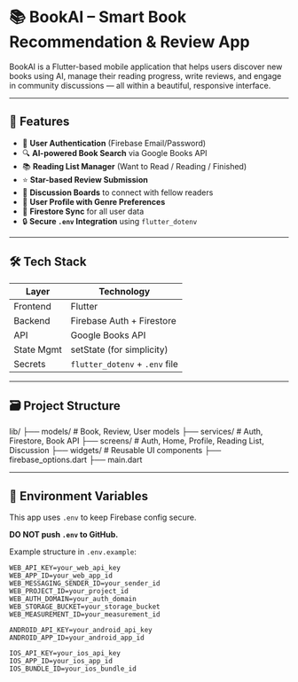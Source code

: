 # 📚 BookAI – Smart Book Recommendation & Review App

BookAI is a Flutter-based mobile application that helps users discover new books using AI, manage their reading progress, write reviews, and engage in community discussions — all within a beautiful, responsive interface.

---

## 🚀 Features

- 🔐 **User Authentication** (Firebase Email/Password)
- 🔍 **AI-powered Book Search** via Google Books API
- 📚 **Reading List Manager** (Want to Read / Reading / Finished)
- ⭐ **Star-based Review Submission**
- 💬 **Discussion Boards** to connect with fellow readers
- 👤 **User Profile with Genre Preferences**
- 🧪 **Firestore Sync** for all user data
- 🔒 **Secure `.env` Integration** using `flutter_dotenv`

---

## 🛠️ Tech Stack

| Layer       | Technology                        |
|-------------|------------------------------------|
| Frontend    | Flutter                            |
| Backend     | Firebase Auth + Firestore          |
| API         | Google Books API                   |
| State Mgmt  | setState (for simplicity)          |
| Secrets     | `flutter_dotenv` + `.env` file     |

---

## 🗃️ Project Structure

lib/
├── models/ # Book, Review, User models
├── services/ # Auth, Firestore, Book API
├── screens/ # Auth, Home, Profile, Reading List, Discussion
├── widgets/ # Reusable UI components
├── firebase_options.dart
├── main.dart


---

## 🔐 Environment Variables

This app uses `.env` to keep Firebase config secure.

**DO NOT push `.env` to GitHub.**

Example structure in `.env.example`:

```env
WEB_API_KEY=your_web_api_key
WEB_APP_ID=your_web_app_id
WEB_MESSAGING_SENDER_ID=your_sender_id
WEB_PROJECT_ID=your_project_id
WEB_AUTH_DOMAIN=your_auth_domain
WEB_STORAGE_BUCKET=your_storage_bucket
WEB_MEASUREMENT_ID=your_measurement_id

ANDROID_API_KEY=your_android_api_key
ANDROID_APP_ID=your_android_app_id

IOS_API_KEY=your_ios_api_key
IOS_APP_ID=your_ios_app_id
IOS_BUNDLE_ID=your_ios_bundle_id
